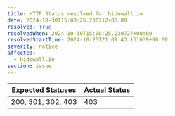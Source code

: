 ```yaml
---
title: HTTP Status resolved for hidewall.io
date: 2024-10-30T15:00:25.230712+00:00
resolved: True
resolvedWhen: 2024-10-30T15:00:25.230727+00:00
resolvedStartTime: 2024-10-25T21:09:43.161639+00:00
severity: notice
affected:
  - hidewall.io
section: issue
---
```


| Expected Statuses | Actual Status  |
|-------------------|----------------|
| 200, 301, 302, 403 | 403 |
